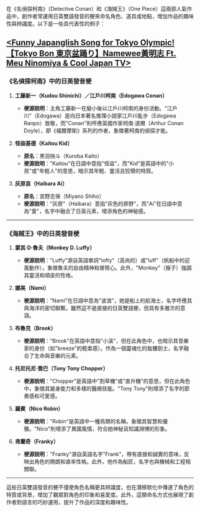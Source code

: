 在《名偵探柯南》（Detective Conan）和《海賊王》（One Piece）這兩部人氣作品中，創作者常運用日英雙語發音的梗來命名角色、道具或地點，增加作品的趣味性與辨識度。以下是一些具代表性的例子：

[<Funny Japanglish Song for Tokyo Olympic!【Tokyo Bon 東京盆踊り】Namewee黃明志 Ft. Meu Ninomiya & Cool Japan TV>](https://youtu.be/zhGnuWwpNxI?si=3QunfvinHMPewKuH)
---

### **《名偵探柯南》中的日英發音梗**

1. **工藤新一（Kudou Shinichi）／江戶川柯南（Edogawa Conan）**
   - **梗源說明**：主角工藤新一在變小後以江戶川柯南的身份活動。"江戶川"（Edogawa）是向日本著名推理小說家江戶川亂步（Edogawa Ranpo）致敬，而"Conan"則呼應英國作家柯南·道爾（Arthur Conan Doyle），即《福爾摩斯》系列的作者，象徵著柯南的偵探才能。

2. **怪盜基德（Kaitou Kid）**
   - **原名**：黑羽快斗（Kuroba Kaito）
   - **梗源說明**："Kaitou"在日語中意指"怪盜"，而"Kid"是英語中的"小孩"或"年輕人"的意思，暗示其年輕、靈活且狡猾的特質。

3. **灰原哀（Haibara Ai）**
   - **原名**：宮野志保（Miyano Shiho）
   - **梗源說明**："灰原"（Haibara）意指"灰色的原野"，而"Ai"在日語中意為"愛"，名字中融合了日英元素，增添角色的神秘感。

---

### **《海賊王》中的日英發音梗**

1. **蒙其·D·魯夫（Monkey D. Luffy）**
   - **梗源說明**："Luffy"源自英語單詞"lofty"（高尚的）或"luff"（帆船中的迎風動作），象徵魯夫的自由精神和冒險心。此外，"Monkey"（猴子）強調其靈活和頑皮的性格。

2. **娜美（Nami）**
   - **梗源說明**："Nami"在日語中意為"波浪"，她是船上的航海士，名字呼應其與海洋的密切聯繫。雖然這不是直接的日英雙語梗，但具有多層次的意涵。

3. **布魯克（Brook）**
   - **梗源說明**："Brook"在英語中意指"小溪"，但在此角色中，也暗示其音樂家的身份（如"breeze"的輕柔感）。作為一個靈魂化的骷髏劍士，名字融合了生命與音樂的元素。

4. **托尼托尼·喬巴（Tony Tony Chopper）**
   - **梗源說明**："Chopper"是英語中"割草機"或"直升機"的意思，但在此角色中，象徵其變身能力和多樣的醫療技能。"Tony Tony"則增添了名字的節奏感和可愛感。

5. **羅賓（Nico Robin）**
   - **梗源說明**："Robin"是英語中一種鳥類的名稱，象徵其智慧和優雅。"Nico"則增添了異國風情，符合她神秘且知識淵博的形象。

6. **弗蘭奇（Franky）**
   - **梗源說明**："Franky"源自英語名字"Frank"，帶有直接和誠實的意味，反映出角色的開朗和直率性格。此外，他作為船匠，名字也與機械和工程相關聯。

---

這些日英雙語發音的梗不僅使角色名稱更具辨識度，也在潛移默化中傳達了角色的特質或背景，增加了觀眾對角色的印象和喜愛度。此外，這類命名方式也展現了創作者對語言的巧妙運用，提升了作品的深度和趣味性。
